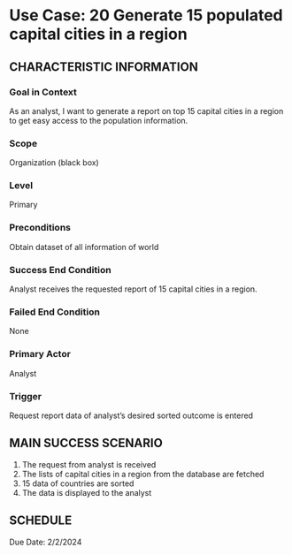 
# Use Case: 20	Generate 15 populated capital cities in a region

## CHARACTERISTIC INFORMATION
### Goal in Context
As an analyst, I want to generate a report on top 15 capital cities in a region to get easy access to the population information.
### Scope
Organization (black box)
### Level
Primary
### Preconditions
Obtain dataset of all information of world
### Success End Condition
Analyst receives the requested report of 15 capital cities in a region.
### Failed End Condition
None
### Primary Actor
Analyst
### Trigger
Request report data of analyst’s desired sorted outcome is entered

## MAIN SUCCESS SCENARIO
1.  The request from analyst is received
2.  The lists of capital cities in a region from the database are fetched
3.  15 data of countries are sorted
4.  The data is displayed to the analyst

## SCHEDULE
Due Date: 2/2/2024


